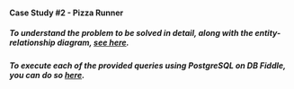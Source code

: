 #### Case Study #2 - Pizza Runner

##### To understand the problem to be solved in detail, along with the entity-relationship diagram, [see here](https://8weeksqlchallenge.com/case-study-1/).

##### To execute each of the provided queries using PostgreSQL on DB Fiddle, you can do so [here](https://www.db-fiddle.com/f/sZoMYBA9tZtHsZdRHKpgGa/4).
